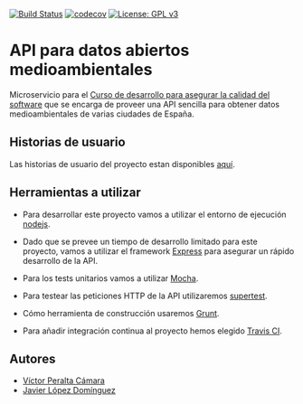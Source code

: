 [![Build Status](https://travis-ci.org/medioambiental-tdd/medioambiental.svg?branch=master)](https://travis-ci.org/medioambiental-tdd/medioambiental)
[![codecov](https://codecov.io/gh/medioambiental-tdd/medioambiental/branch/master/graph/badge.svg)](https://codecov.io/gh/medioambiental-tdd/medioambiental)
[![License: GPL v3](https://img.shields.io/badge/License-GPLv3-blue.svg)](https://www.gnu.org/licenses/gpl-3.0)

# API para datos abiertos medioambientales
Microservicio para el [Curso de desarrollo para asegurar la calidad del software](https://jj.github.io/curso-tdd/) que se encarga de proveer una API sencilla para obtener datos medioambientales de varias ciudades de España.

## Historias de usuario
Las historias de usuario del proyecto estan disponibles [aquí](https://github.com/medioambiental-tdd/medioambiental/blob/master/HU/HU.md).

## Herramientas a utilizar

* Para desarrollar este proyecto vamos a utilizar el entorno de ejecución [nodejs](https://nodejs.org/es/).

* Dado que se prevee un tiempo de desarrollo limitado para este proyecto, vamos a utilizar el framework [Express](https://expressjs.com/es/) para asegurar un rápido desarrollo de la API.

* Para los tests unitarios vamos a utilizar [Mocha](https://mochajs.org/).

* Para testear las peticiones HTTP de la API utilizaremos [supertest](https://github.com/visionmedia/supertest).

* Cómo herramienta de construcción usaremos [Grunt](https://gruntjs.com/).

* Para añadir integración continua al proyecto hemos elegido [Travis CI](https://travis-ci.org/).


## Autores
* [Víctor Peralta Cámara](https://github.com/vperaltac)  
* [Javier López Domínguez](https://github.com/javilecrin)